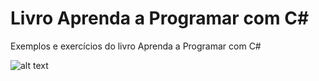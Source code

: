 # Livro Aprenda a Programar com C#
Exemplos e exercícios do livro Aprenda a Programar com C#

![alt text](https://github.com/atrigo/LivroAprendaAProgramarComCSharp/edit/master/9343_C.jpg)

